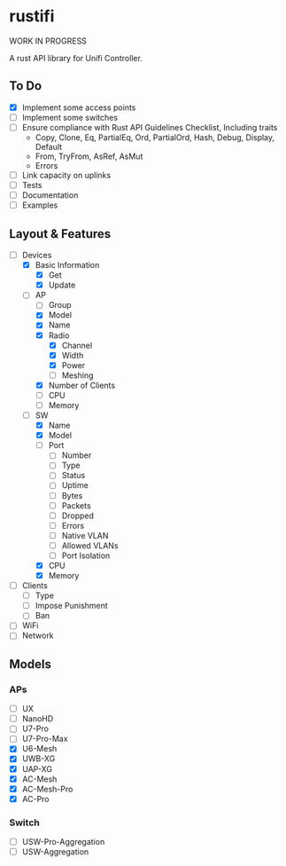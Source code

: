 # rustifi

WORK IN PROGRESS

A rust API library for Unifi Controller.


## To Do

- [x] Implement some access points
- [ ] Implement some switches
- [ ] Ensure compliance with Rust API Guidelines Checklist, Including traits
    - Copy, Clone, Eq, PartialEq, Ord, PartialOrd, Hash, Debug, Display, Default
    - From, TryFrom, AsRef, AsMut
    - Errors
- [ ] Link capacity on uplinks
- [ ] Tests
- [ ] Documentation
- [ ] Examples

## Layout & Features

- [ ] Devices
    - [x] Basic Information
        - [x] Get
        - [x] Update
    - [ ] AP
        - [ ] Group
        - [x] Model
        - [x] Name
        - [x] Radio
            - [x] Channel
            - [x] Width
            - [x] Power
            - [ ] Meshing
        - [x] Number of Clients
        - [ ] CPU
        - [ ] Memory
    - [ ] SW
        - [x] Name
        - [x] Model
        - [ ] Port
            - [ ] Number
            - [ ] Type
            - [ ] Status
            - [ ] Uptime
            - [ ] Bytes
            - [ ] Packets
            - [ ] Dropped
            - [ ] Errors
            - [ ] Native VLAN
            - [ ] Allowed VLANs
            - [ ] Port Isolation
        - [x] CPU
        - [x] Memory
- [ ] Clients
    - [ ] Type
    - [ ] Impose Punishment
    - [ ] Ban
- [ ] WiFi
- [ ] Network

## Models

### APs

- [ ] UX
- [ ] NanoHD
- [ ] U7-Pro
- [ ] U7-Pro-Max
- [x] U6-Mesh
- [x] UWB-XG
- [x] UAP-XG
- [x] AC-Mesh
- [x] AC-Mesh-Pro
- [x] AC-Pro

### Switch

- [ ] USW-Pro-Aggregation
- [ ] USW-Aggregation
